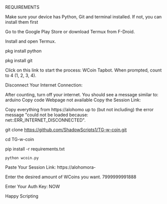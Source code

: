 REQUIREMENTS 

Make sure your device has Python, Git and terminal installed. If not, you can install them first

Go to the Google Play Store or download Termux from F-Droid.

Install and open Termux.

pkg install python

pkg install git

Click on this link to start the process: WCoin Tapbot. When prompted, count to 4 (1, 2, 3, 4).

Disconnect Your Internet Connection:

After counting, turn off your internet. You should see a message similar to:
arduino
Copy code
Webpage not available
Copy the Session Link:

Copy everything from https://alohomo up to (but not including) the error message "could not be loaded because: net::ERR_INTERNET_DISCONNECTED".


git clone https://github.com/ShadowScripts1/TG-w-coin.git


 cd TG-w-coin

  pip install -r requirements.txt


    python wcoin.py

Paste Your Session Link: https://alohomora-   


Enter the desired amount of WCoins you want. 7999999991888

Enter Your Auth Key: NOW

Happy Scripting